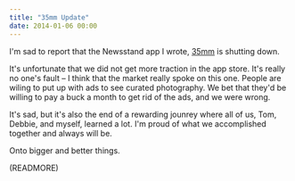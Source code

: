 ```yaml
---
title: "35mm Update"
date: 2014-01-06 00:00
---
```


I'm sad to report that the Newsstand app I wrote, [35mm](http://35mm.io) is shutting down.

It's unfortunate that we did not get more traction in the app store. It's really no one's fault – I think that the market really spoke on this one. People are wiling to put up with ads to see curated photography. We bet that they'd be willing to pay a buck a month to get rid of the ads, and we were wrong.

It's sad, but it's also the end of a rewarding jounrey where all of us, Tom, Debbie, and myself, learned a lot. I'm proud of what we accomplished together and always will be.

Onto bigger and better things.

(READMORE)
